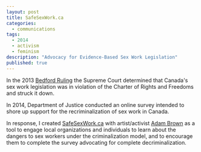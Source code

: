```yaml
---
layout: post
title: SafeSexWork.ca
categories: 
  - communications
tags: 
  - 2014
  - activism
  - feminism
description: "Advocacy for Evidence-Based Sex Work Legislation"
published: true
---
```


In the 2013 [Bedford Ruling](http://www.cbc.ca/news/politics/supreme-court-strikes-down-canada-s-prostitution-laws-1.2471572) the Supreme Court determined that Canada's sex work legislation was in violation of the Charter of Rights and Freedoms and struck it down.

In 2014, Department of Justice conducted an online survey intended to shore up support for the recriminalization of sex work in Canada.

In response, I created [SafeSexWork.ca](http://safesexwork.ca) with artist/activist [Adam Brown](http://madanworb.com) as a tool to engage local organizations and individuals to learn about the dangers to sex workers under the criminalization model, and to encourage them to complete the survey advocating for complete decriminalization.